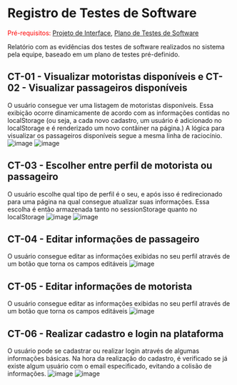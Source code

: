 # Registro de Testes de Software

<span style="color:red">Pré-requisitos: <a href="3-Projeto de Interface.md"> Projeto de Interface</a></span>, <a href="8-Plano de Testes de Software.md"> Plano de Testes de Software</a>

Relatório com as evidências dos testes de software realizados no sistema pela equipe, baseado em um plano de testes pré-definido.

## CT-01 - Visualizar motoristas disponíveis e CT-02 - Visualizar passageiros disponíveis
O usuário consegue ver uma listagem de motoristas disponíveis. Essa exibição ocorre dinamicamente de acordo com as informações contidas no localStorage (ou seja, a cada novo cadastro, um usuário é adicionado no localStorage e é renderizado um novo contâiner na página.)
A lógica para visualizar os passageiros disponíveis segue a mesma linha de raciocínio.
![image](https://user-images.githubusercontent.com/103083123/173204610-fb7bbf56-8d7c-4f8a-8a05-086446fb1c44.png)
![image](https://user-images.githubusercontent.com/103083123/173204631-fffd690e-5597-42c1-8adb-2d5620c63193.png)


## CT-03 - Escolher entre perfil de motorista ou passageiro
O usuário escolhe qual tipo de perfil é o seu, e após isso é redirecionado para uma página na qual consegue atualizar suas informações.
Essa escolha é então armazenada tanto no sessionStorage quanto no localStorage
![image](https://user-images.githubusercontent.com/103083123/173204305-c5d07d9b-eb1e-46cc-8515-05e7163ec31b.png)
![image](https://user-images.githubusercontent.com/103083123/173204366-1297dec0-6ede-4f67-afb4-b9893b6e56e5.png)

## CT-04 - Editar informações de passageiro
O usuário consegue editar as informações exibidas no seu perfil através de um botão que torna os campos editáveis
![image](https://user-images.githubusercontent.com/103083123/173204406-167dc956-a58a-4dd0-acc7-d1a903443f75.png)

## CT-05 - Editar informações de motorista
O usuário consegue editar as informações exibidas no seu perfil através de um botão que torna os campos editáveis
![image](https://user-images.githubusercontent.com/103083123/173204722-c1fa463f-5dfc-4ff2-b03d-9ed0821ac817.png)


## CT-06 - Realizar cadastro e login na plataforma
O usuário pode se cadastrar ou realizar login através de algumas informações básicas. Na hora da realização do cadastro, é verificado se já existe algum usuário com o email especificado, evitando a colisão de informações.
![image](https://user-images.githubusercontent.com/103083123/173204677-ac34a8c0-d313-4bce-a6b7-7f0260c7c239.png)
![image](https://user-images.githubusercontent.com/103083123/173204689-44a5c103-e03a-4a3b-9436-25547b750aea.png)

